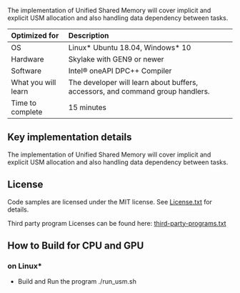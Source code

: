 The implementation of Unified Shared Memory will cover implicit and explicit USM allocation and also handling data dependency between tasks.
  
| Optimized for                       | Description
|:---                               |:---
| OS                                | Linux* Ubuntu 18.04, Windows* 10
| Hardware                          | Skylake with GEN9 or newer
| Software                          | Intel&reg; oneAPI DPC++ Compiler
| What you will learn               | The developer will learn about buffers, accessors, and command group handlers.
| Time to complete                  | 15 minutes  
  
## Key implementation details 
The implementation of Unified Shared Memory will cover implicit and explicit USM allocation and also handling data dependency between tasks.

## License  
Code samples are licensed under the MIT license. See
[License.txt](https://github.com/oneapi-src/oneAPI-samples/blob/master/License.txt) for details.

Third party program Licenses can be found here: [third-party-programs.txt](https://github.com/oneapi-src/oneAPI-samples/blob/master/third-party-programs.txt)

## How to Build for CPU and GPU 

### on Linux*  
   * Build and Run the program
    ./run_usm.sh
